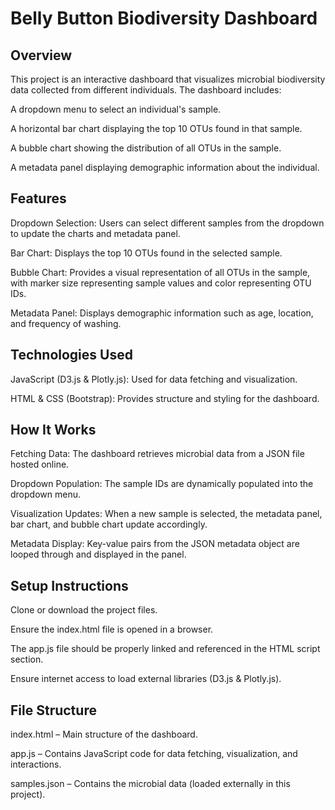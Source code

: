 # Belly Button Biodiversity Dashboard

## Overview

This project is an interactive dashboard that visualizes microbial biodiversity data collected from different individuals. The dashboard includes:

A dropdown menu to select an individual's sample.

A horizontal bar chart displaying the top 10 OTUs found in that sample.

A bubble chart showing the distribution of all OTUs in the sample.

A metadata panel displaying demographic information about the individual.

## Features

Dropdown Selection: Users can select different samples from the dropdown to update the charts and metadata panel.

Bar Chart: Displays the top 10 OTUs found in the selected sample.

Bubble Chart: Provides a visual representation of all OTUs in the sample, with marker size representing sample values and color representing OTU IDs.

Metadata Panel: Displays demographic information such as age, location, and frequency of washing.

## Technologies Used

JavaScript (D3.js & Plotly.js): Used for data fetching and visualization.

HTML & CSS (Bootstrap): Provides structure and styling for the dashboard.

## How It Works

Fetching Data: The dashboard retrieves microbial data from a JSON file hosted online.

Dropdown Population: The sample IDs are dynamically populated into the dropdown menu.

Visualization Updates: When a new sample is selected, the metadata panel, bar chart, and bubble chart update accordingly.

Metadata Display: Key-value pairs from the JSON metadata object are looped through and displayed in the panel.

## Setup Instructions

Clone or download the project files.

Ensure the index.html file is opened in a browser.

The app.js file should be properly linked and referenced in the HTML script section.

Ensure internet access to load external libraries (D3.js & Plotly.js).

## File Structure

index.html – Main structure of the dashboard.

app.js – Contains JavaScript code for data fetching, visualization, and interactions.

samples.json – Contains the microbial data (loaded externally in this project).
